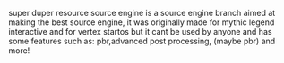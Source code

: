 super duper resource source engine is a source engine branch aimed at making the best source engine, it was originally made for mythic legend interactive and for vertex startos but it cant be used by anyone and has some features such as: pbr,advanced post processing, (maybe pbr) and more!
